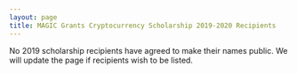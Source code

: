 ```yaml
---
layout: page
title: MAGIC Grants Cryptocurrency Scholarship 2019-2020 Recipients
---
```


No 2019 scholarship recipients have agreed to make their names public. We will update the page if recipients wish to be listed.
